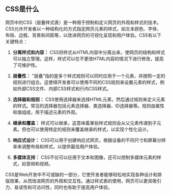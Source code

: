 ## CSS是什么

网页中的CSS（层叠样式表）是一种用于控制和定义网页的外观和样式的技术。CSS允许开发者以一种结构化的方式指定网页元素的样式，如文本颜色、字体、布局、边框、背景和间距等，以改进网页的可视化呈现和用户体验。CSS有以下关键特点：

1. **分离样式和内容：** CSS将样式从HTML内容中分离出来，使网页的结构和样式可以独立管理。这样，样式可以在不更改HTML内容的情况下进行修改，提高了可维护性。

2. **层叠性：** "层叠"指的是多个样式规则可以同时应用于一个元素，并按照一定的规则进行组合。这使得开发者可以使用不同的CSS规则来设置元素的样式，例如外部CSS文件、内部CSS样式和行内CSS样式。

3. **选择器和规则：** CSS使用选择器来选择HTML元素，然后通过规则来定义元素的样式。常见的选择器包括元素选择器、类选择器、ID选择器等。规则由属性和值组成，用于描述元素的外观。

4. **继承和覆盖：** 样式可以继承，这意味着某些样式规则会从父元素传递到子元素。但也可以使用特定的规则来覆盖继承的样式，以实现个性化设计。

5. **响应式设计：** CSS可以用于创建响应式网页，根据设备的不同尺寸和屏幕分辨率来调整布局和样式，以提供最佳用户体验。

6. **多媒体支持：** CSS不仅可以应用于文本和图像，还可以控制多媒体元素的样式，如音频和视频。

CSS是Web开发中不可或缺的一部分，它使开发者能够轻松地实现各种设计和排版效果，从而改进网页的外观和交互性。通过样式表的使用，网页可以更具吸引力、易读性和可访问性，同时也有助于提高用户体验。